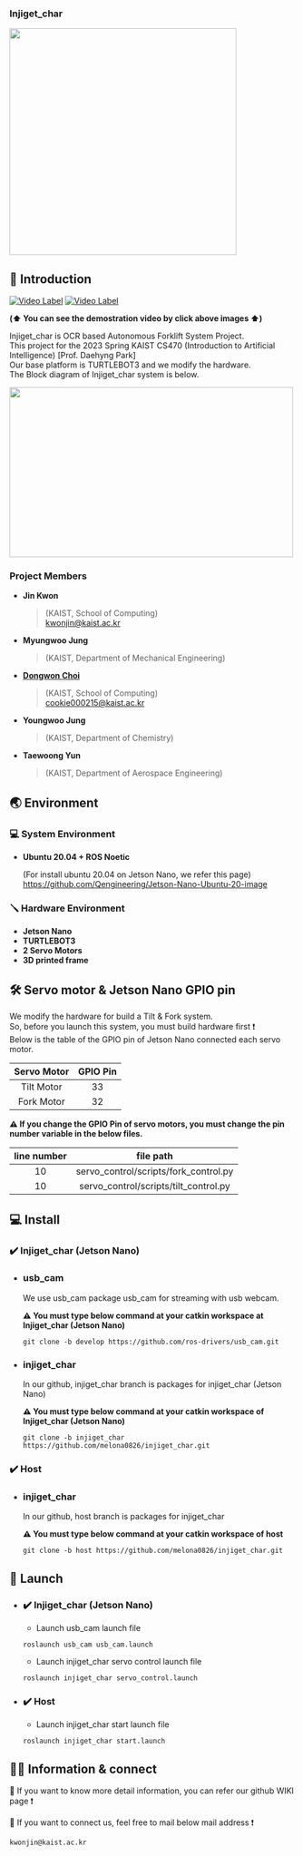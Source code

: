 ### Injiget_char

<img src="https://github.com/melona0826/injiget_char/assets/61529916/7a597e1e-792c-439a-a03b-cddfef6bc43b" width="400" height="400"/>

## 💁 Introduction  
[![Video Label](http://img.youtube.com/vi/AUcnZOFWO9A/0.jpg)](https://youtu.be/AUcnZOFWO9A)   [![Video Label](http://img.youtube.com/vi/OJm6Rzef218/0.jpg)](https://youtu.be/OJm6Rzef218)  

**(⬆️ You can see the demostration video by click above images ⬆️)**

Injiget_char is OCR based Autonomous Forklift System Project.  
This project for the 2023 Spring KAIST CS470 (Introduction to Artificial Intelligence) [Prof. Daehyng Park]  
Our base platform is TURTLEBOT3 and we modify the hardware.  
The Block diagram of Injiget_char system is below.  

<img src="https://github.com/melona0826/injiget_char/assets/61529916/0cd7d0bc-577d-4abb-a0cd-77c397f6570c" width="500" height="300"/>

### Project Members

* **Jin Kwon**
  >(KAIST, School of Computing)  
  >kwonjin@kaist.ac.kr

* **Myungwoo Jung**
  >(KAIST, Department of Mechanical Engineering)
* [**Dongwon Choi**](https://github.com/chlehdwon)
  >(KAIST, School of Computing)  
  >cookie000215@kaist.ac.kr 

* **Youngwoo Jung**
  >(KAIST, Department of Chemistry)
* **Taewoong Yun**
  >(KAIST, Department of Aerospace Engineering)


## 🌏 Environment

### 💻 System Environment
- **Ubuntu 20.04  + ROS Noetic**  

  (For install ubuntu 20.04 on Jetson Nano, we refer this page)  
  https://github.com/Qengineering/Jetson-Nano-Ubuntu-20-image


### 🪛 Hardware Environment
- **Jetson Nano**
- **TURTLEBOT3**
- **2 Servo Motors**
- **3D printed frame**


## 🛠️ Servo motor & Jetson Nano GPIO pin

We modify the hardware for build a Tilt & Fork system.  
So, before you launch this system, you must build hardware first ❗  
Below is the table of the GPIO pin of Jetson Nano connected each servo motor.  

|Servo Motor|GPIO Pin|
|:----------:|:----------:|
|Tilt Motor|  33  |
|Fork Motor|  32  |  

**⚠️ If you change the GPIO Pin of servo motors, you must change the pin number variable in the below files.**

|line number | file path|
|:----------:|:---------:|
|10 | servo_control/scripts/fork_control.py|
|10 | servo_control/scripts/tilt_control.py| 

## 💻 Install 

### ✔️ Injiget_char (Jetson Nano)
- ### usb_cam  
  We use usb_cam package usb_cam for streaming with usb webcam.
  
  **⚠️ You must type below command at your catkin workspace at Injiget_char (Jetson Nano)**
  ```
  git clone -b develop https://github.com/ros-drivers/usb_cam.git
  ```

- ### injiget_char  
  In our github, injiget_char branch is packages for injiget_char (Jetson Nano)
  
  **⚠️ You must type below command at your catkin workspace of Injiget_char (Jetson Nano)**
  ```
  git clone -b injiget_char https://github.com/melona0826/injiget_char.git
  ```

### ✔️ Host
- ### injiget_char  
  In our github, host branch is packages for injiget_char 
  
  **⚠️ You must type below command at your catkin workspace of host**
  ```
  git clone -b host https://github.com/melona0826/injiget_char.git
  ```

## 🏃 Launch

- ### ✔️ Injiget_char  (Jetson Nano)
  - Launch usb_cam launch file 
  ```
  roslaunch usb_cam usb_cam.launch
  ```
  
  - Launch injiget_char servo control launch file 
  ```
  roslaunch injiget_char servo_control.launch
  ```

- ### ✔️ Host  
  - Launch injiget_char start launch file 
  ```
  roslaunch injiget_char start.launch
  ```

##  👷‍♂️ Information & connect 

💁 If you want to know more detail information, you can refer our github WIKI page ❗

🤙 If you want to connect us, feel free to mail below mail address ❗

    kwonjin@kaist.ac.kr



